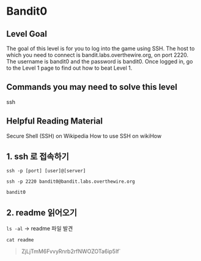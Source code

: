 # Bandit0 

## Level Goal
The goal of this level is for you to log into the game using SSH. The host to which you need to connect is bandit.labs.overthewire.org, on port 2220. The username is bandit0 and the password is bandit0. Once logged in, go to the Level 1 page to find out how to beat Level 1.

## Commands you may need to solve this level
ssh

## Helpful Reading Material
Secure Shell (SSH) on Wikipedia
How to use SSH on wikiHow


## 1. ssh 로 접속하기
`ssh -p [port] [user]@[server]`

`ssh -p 2220 bandit0@bandit.labs.overthewire.org`

`bandit0`

## 2. readme 읽어오기
`ls -al` -> readme 파일 발견

`cat readme` 

>ZjLjTmM6FvvyRnrb2rfNWOZOTa6ip5If`

